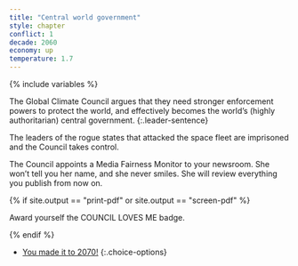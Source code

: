 ```yaml
---
title: "Central world government"
style: chapter
conflict: 1
decade: 2060
economy: up
temperature: 1.7
---
```


{% include variables %}

The Global Climate Council argues that they need stronger enforcement powers to protect the world, and effectively becomes the world’s (highly authoritarian) central government.
{:.leader-sentence}

The leaders of the rogue states that attacked the space fleet are imprisoned and the Council takes control.

The Council appoints a Media Fairness Monitor to your newsroom. She won’t tell you her name, and she never smiles. She will review everything you publish from now on.

{% if site.output == "print-pdf" or site.output == "screen-pdf" %}

Award yourself the COUNCIL LOVES ME badge.

{% endif %}

- [You made it to 2070!](part-page_2070-designer-planet.html)
{:.choice-options}
